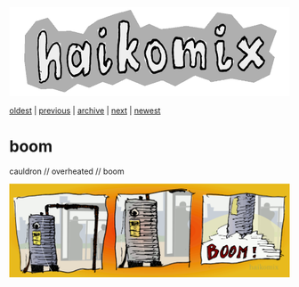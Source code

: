 <p align="center">
<img src="logo.gif" alt="logo" height="160" />
</p>

[oldest](drifting-off.md) | 
[previous](raven.md) | 
[archive](ARCHIVE.md) | 
[next](knock-knock.md) | 
[newest](README.md)

# boom

cauldron // overheated // boom

<img src="boom.gif" alt="boom :: cauldron // overheated // boom" title="kocioł // przegrzany // bum" />